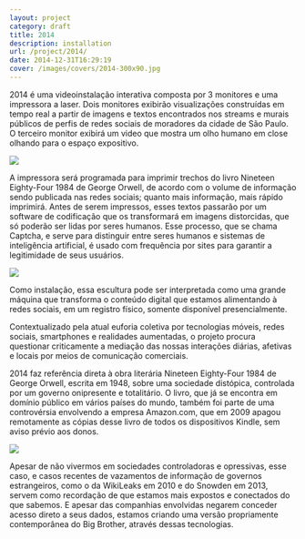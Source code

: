 ```yaml
---
layout: project
category: draft
title: 2014
description: installation
url: /project/2014/
date: 2014-12-31T16:29:19
cover: /images/covers/2014-300x90.jpg
---
```

2014 é uma videoinstalação interativa composta por 3 monitores e uma impressora a laser. Dois monitores exibirão visualizações construídas em tempo real a partir de imagens e textos encontrados nos streams e murais públicos de perfis de redes sociais de moradores da cidade de São Paulo. O terceiro monitor exibirá um video que mostra um olho humano em close olhando para o espaço expositivo.

![](sketch4.jpg)

A impressora será programada para imprimir trechos do livro Nineteen Eighty-Four 1984 de George Orwell, de acordo com o volume de informação sendo publicada nas redes sociais; quanto mais informação, mais rápido imprimirá. Antes de serem impressos, esses textos passarão por um software de codificação que os transformará em imagens distorcidas, que só poderão ser lidas por seres humanos. Esse processo, que se chama Captcha, e serve para distinguir entre seres humanos e sistemas de inteligência artificial, é usado com frequência por sites para garantir a legitimidade de seus usuários.

![](sketch3.jpg)

Como instalação, essa escultura pode ser interpretada como uma grande máquina que transforma o conteúdo digital que estamos alimentando à redes sociais, em um registro físico, somente disponível presencialmente.

Contextualizado pela atual euforia coletiva por tecnologias móveis, redes sociais, smartphones e realidades aumentadas, o projeto procura questionar criticamente a mediação das nossas interações diárias, afetivas e locais por meios de comunicação comerciais.

2014 faz referência direta à obra literária Nineteen Eighty-Four 1984 de George Orwell, escrita em 1948, sobre uma sociedade distópica, controlada por um governo onipresente e totalitário. O livro, que já se encontra em domínio público em vários países do mundo, também foi parte de uma controvérsia envolvendo a empresa Amazon.com, que em 2009 apagou remotamente as cópias desse livro de todos os dispositivos Kindle, sem aviso prévio aos donos.

![](sketch6.jpg)

Apesar de não vivermos em sociedades controladoras e opressivas, esse caso, e casos recentes de vazamentos de informação de governos estrangeiros, como o da WikiLeaks em 2010 e do Snowden em 2013, servem como recordação de que estamos mais expostos e conectados do que sabemos. E apesar das companhias envolvidas negarem conceder acesso direto a seus dados, estamos criando uma versão propriamente contemporânea do Big Brother, através dessas tecnologias.
